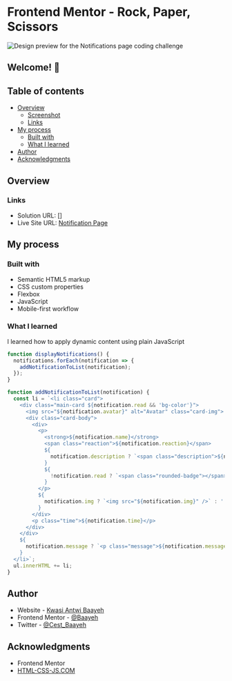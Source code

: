# Frontend Mentor - Rock, Paper, Scissors

![Design preview for the Notifications page coding challenge](./screenshot/screenshot.png)

## Welcome! 👋


## Table of contents

- [Overview](#overview)
  - [Screenshot](#screenshot)
  - [Links](#links)
- [My process](#my-process)
  - [Built with](#built-with)
  - [What I learned](#what-i-learned)
- [Author](#author)
- [Acknowledgments](#acknowledgments)


## Overview


### Links

- Solution URL: []
- Live Site URL: [Notification Page](https://baayeh.github.io/notifications-page-main/)

## My process

### Built with

- Semantic HTML5 markup
- CSS custom properties
- Flexbox
- JavaScript
- Mobile-first workflow


### What I learned

I learned how to apply dynamic content using plain JavaScript

```JavaScript
function displayNotifications() {
  notifications.forEach(notification => {
    addNotificationToList(notification);
  });
}

function addNotificationToList(notification) {
  const li = `<li class="card">
    <div class="main-card ${notification.read && 'bg-color'}">
      <img src="${notification.avatar}" alt="Avatar" class="card-img">
      <div class="card-body">
        <div>
          <p>
            <strong>${notification.name}</strong>
            <span class="reaction">${notification.reaction}</span>
            ${
              notification.description ? `<span class="description">${notification.description}</span>` : ''
            }
            ${
              !notification.read ? `<span class="rounded-badge"></span>` : ''
            }
          </p>
          ${
            notification.img ? `<img src="${notification.img}" />` : ''
          }
        </div>
        <p class="time">${notification.time}</p>
      </div>
    </div>
    ${
      notification.message ? `<p class="message">${notification.message}</p>` : ''
    }
  </li>`;
  ul.innerHTML += li;
}
```

## Author

- Website - [Kwasi Antwi Baayeh](https://baayeh.github.io/portfolio/)
- Frontend Mentor - [@Baayeh](https://www.frontendmentor.io/profile/Baayeh)
- Twitter - [@Cest_Baayeh](https://twitter.com/Cest_Baayeh)


## Acknowledgments

- Frontend Mentor
- [HTML-CSS-JS.COM](https://html-css-js.com/css/generator/box-shadow/)

